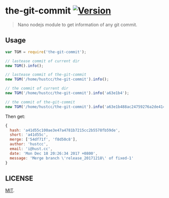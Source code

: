 # the-git-commit [![Version](https://img.shields.io/npm/v/the-git-commit.svg)](https://www.npmjs.com/package/the-git-commit)

> Nano nodejs module to get information of any git commit.


## Usage

```js
var TGM = require('the-git-commit');

// lastease commit of current dir
new TGM().info();

// lastease commit of the-git-commit
new TGM('/home/hustcc/the-git-commit').info();

// the commit of current dir
new TGM('/home/hustcc/the-git-commit').info('a63e1b4');

// the commit of the-git-commit
new TGM('/home/hustcc/the-git-commit').info('a63e1b488ac24759276a2de414122e7bca4351be');
```

Then get:

```js
{
  hash: 'a41d55c100ae3e47a4781b7215cc2b5578fb59de',
  short: 'a41d55c',
  merge: ['54df71f', 'f8d50c8'],
  author: 'hustcc',
  email: 'i@hust.cc',
  date: 'Mon Dec 18 20:26:34 2017 +0800',
  message: 'Merge branch \'release_20171218\' of fixed-1'
}

```


## LICENSE

[MIT](https://github.com/hustcc).